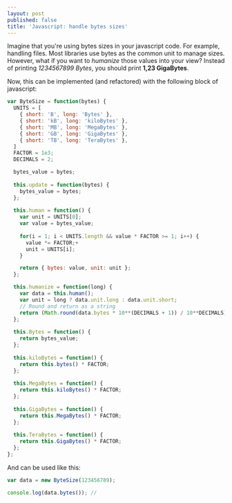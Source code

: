 ```yaml
---
layout: post
published: false
title: 'Javascript: handle bytes sizes'
---
```

Imagine that you're using bytes sizes in your javascript code. For example, handling files. Most libraries use bytes as the common unit to manage sizes. However, what if you want to *humanize* those values into your view? Instead of printing *1234567899 Bytes*, you should print **1,23 GigaBytes**.

Now, this can be implemented (and refactored) with the following block of javascript:

```js
var ByteSize = function(bytes) {
  UNITS = [
    { short: 'B', long: 'Bytes' },
    { short: 'kB', long: 'kiloBytes' },
    { short: 'MB', long: 'MegaBytes' },
    { short: 'GB', long: 'GigaBytes' },
    { short: 'TB', long: 'TeraBytes' },
  ]
  FACTOR = 1e3;
  DECIMALS = 2;

  bytes_value = bytes;
  
  this.update = function(bytes) {
    bytes_value = bytes;
  };
  
  this.human = function() {
    var unit = UNITS[0];
    var value = bytes_value;
    
    for(i = 1; i < UNITS.length && value * FACTOR >= 1; i++) {
      value *= FACTOR;+
      unit = UNITS[i];
    }

    return { bytes: value, unit: unit };
  };

  this.humanize = function(long) {
    var data = this.human();
    var unit = long ? data.unit.long : data.unit.short;
    // Round and return as a string
    return (Math.round(data.bytes * 10**(DECIMALS + 1)) / 10**DECIMALS) + ' ' + unit;
  };
  
  this.Bytes = function() {
    return bytes_value;
  };
  
  this.kiloBytes = function() {
    return this.bytes() * FACTOR;
  };
  
  this.MegaBytes = function() {
    return this.kiloBytes() * FACTOR;
  };
  
  this.GigaBytes = function() {
    return this.MegaBytes() * FACTOR;
  };
  
  this.TeraBytes = function() {
    return this.GigaBytes() * FACTOR;
  };
};
```

And can be used like this:

```js
var data = new ByteSize(123456789);

console.log(data.bytes()); // 
```
